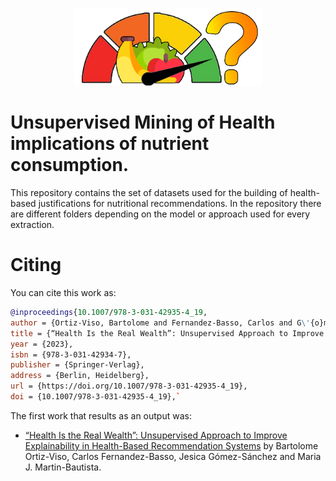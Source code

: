 
<p align="center">
  <img width="300"  src="images/logo.png">
</p>


# Unsupervised Mining of Health implications of nutrient consumption.
This repository contains the set of datasets used for the building of health-based justifications for nutritional recommendations. In the repository there are different folders depending on the model or approach used for every extraction. 


# Citing 
You can cite this work as: 
```bibtex
@inproceedings{10.1007/978-3-031-42935-4_19,
author = {Ortiz-Viso, Bartolome and Fernandez-Basso, Carlos and G\'{o}mez-S\'{a}nchez, Jesica and Martin-Bautista, Maria J.},
title = {“Health Is the Real Wealth”: Unsupervised Approach to Improve Explainability in Health-Based Recommendation Systems},
year = {2023},
isbn = {978-3-031-42934-7},
publisher = {Springer-Verlag},
address = {Berlin, Heidelberg},
url = {https://doi.org/10.1007/978-3-031-42935-4_19},
doi = {10.1007/978-3-031-42935-4_19},`
```

The first work that results as an output was:
-  [“Health Is the Real Wealth”: Unsupervised Approach to Improve Explainability in Health-Based Recommendation Systems](https://dl.acm.org/doi/abs/10.1007/978-3-031-42935-4_19) by Bartolome Ortiz-Viso, Carlos Fernandez-Basso, Jesica Gómez-Sánchez and Maria J. Martin-Bautista.

